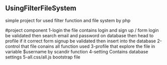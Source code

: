 ## UsingFilterFileSystem
simple project for used filter function and file system by php

#project component
1-login
  the file contains login and sign up / 
  form login 
    be validated then search email and password on database then  head to profile  if it correct
  form signup 
    be validated then insert into the database
2-control
  that file conains all function used 
3-profile
  that explore the file  in variable $username  by scandir  function
4-setting
  Contains database settings
5-all.css/all.js
  bootstrap file

